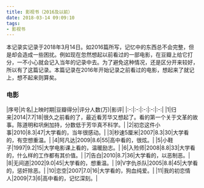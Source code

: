 ```yaml
---
title: 影视书（2016及以前）
date: 2018-03-14 09:09:10
tags:
- 影视书
---
```


本记录实记录于2018年3月14日。如2016篇所写，记忆中的东西总不会完整，但是却会造成一些困扰。例如现在忽然想起以前看过的一部电影，在豆瓣上给它打分，一不小心就会记入当年的记录中去。为了避免这种情况，还是区分开来较好，所以有了这篇记录。本篇记录在2016年开始记录之前看过的电影，想起来了就记上，想不起来则算矣。

### 电影

|序号|片名|上映时期|豆瓣得分|评分人数(万)|影评|
|:-:|:-:|:-:|:-:|:-:|
|1|归来|2014|7.7|18|很久之前看的了，最近看芳华又想起了。看的第一个关于文革的故事。陈道明和巩俐加持，分数低于芳华真不科学。|
|2|初恋这件小事|2010|8.3|47|大学看的，当年很感动。|
|3|秒速5厘米|2007|8.3|30|大学看的，有空想重温。|
|4|阿凡达|2009|8.6|55|高中看的，很炫。|
|5|小鞋子|1997|9.2|15|大学电影课上看的，温暖励志。|
|6|入殓师|2008|8.8|33|大学看的，什么样的工作都有其价值。|
|7|告白|2010|8.7|36|大学看的，以恶制恶。|
|8|无间道|2002|9.0|45|大学看的，想重温。|
|9|V字仇杀队|2005|8.8|45|大学看的，惩奸除恶。|
|10|恋空|2007|7.0|16|大学看的，狗血纯爱。|
|11|我的初恋情人|2009|7.3|6|高中看的，记忆深刻。|
